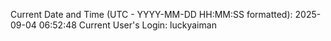 Current Date and Time (UTC - YYYY-MM-DD HH:MM:SS formatted): 2025-09-04 06:52:48
Current User's Login: luckyaiman
